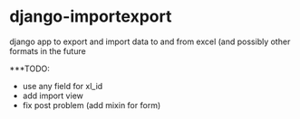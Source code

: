 django-importexport
===================

django app to export and import data to and from excel (and possibly other formats in the future


***TODO:

* use any field for xl_id
* add import view
* fix post problem (add mixin for form)
